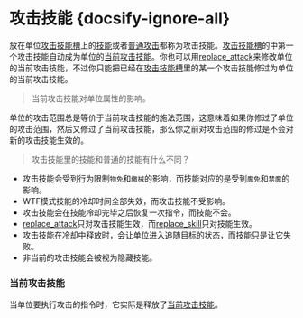 # 攻击技能 {docsify-ignore-all} 

放在单位[攻击技能槽]上的[技能]或者[普通攻击]都称为攻击技能。[攻击技能槽]的中第一个攻击技能自动成为单位的[当前攻击技能]。你也可以用[replace_attack]来修改单位的当前攻击技能，不过你只能把已经在[攻击技能槽]里的某一个攻击技能修过为单位的当前攻击技能。


> 当前攻击技能对单位属性的影响。

单位的攻击范围总是等价于当前攻击技能的施法范围，这意味着如果你修过了单位的攻击范围，然后又修过了当前攻击技能，那么你之前对攻击范围的修过是不会对新的攻击技能生效的。

> 攻击技能里的技能和普通的技能有什么不同？

* 攻击技能会受到行为限制`物免`和`缴械`的影响，而技能对应的是受到`魔免`和`禁魔`的影响。
* WTF模式技能的冷却时间全部失效，而攻击技能不受影响。
* 攻击技能会在技能冷却完毕之后恢复一次指令，而技能不会。
* [replace_attack]只对攻击技能生效，而[replace_skill]只对技能生效。
* 攻击技能在冷却中释放时，会让单位进入追随目标的状态，而技能只是让它失败。
* 非当前的攻击技能会被视为隐藏技能。

### 当前攻击技能

当单位要执行攻击的指令时，它实际是释放了[当前攻击技能]。


[replace_attack]: 404
[replace_skill]: 404
[当前攻击技能]: /ac/skill/攻击技能?id=当前攻击技能
[攻击技能槽]: /ac/skill/技能槽?id=攻击
[技能]: 404
[普通攻击]: 404

